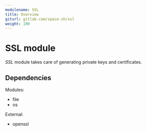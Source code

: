 ```yaml
---
modulename: SSL
title: Overview
giturl: gitlab.com/space-sh/ssl
weight: 100
---
```

# SSL module

_SSL_ module takes care of generating private keys and certificates.


## Dependencies

Modules:  
+ file  
+ os  

External:  
+ openssl  

